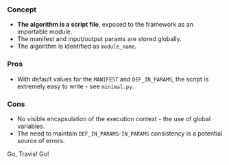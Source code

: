 ### Concept

- **The algorithm is a script file**, exposed to the framework as an importable module.
- The manifest and input/output params are stored globally. 
- The algorithm is identified as `module_name`.

### Pros

- With default values for the `MANIFEST` and `DEF_IN_PARAMS`, the script is extremely easy to write - see `minimal.py`. 

### Cons

- No visible encapsulation of the execution context - the use of global variables.
- The need to maintain `DEF_IN_PARAMS`-`IN_PARAMS` consistency is a potential source of errors. 

Go, Travis! Go!
